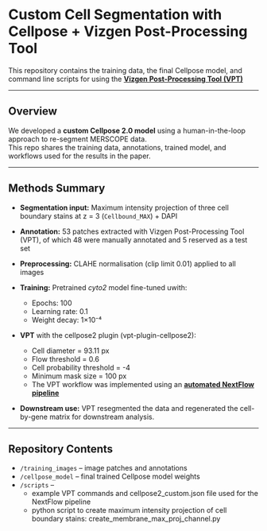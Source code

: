 # Custom Cell Segmentation with Cellpose + Vizgen Post-Processing Tool

This repository contains the training data, the final Cellpose model, and command line scripts for using the **[Vizgen Post-Processing Tool (VPT)](https://github.com/Vizgen/vizgen-postprocessing)**

---

## Overview
We developed a **custom Cellpose 2.0 model** using a human-in-the-loop approach to re-segment MERSCOPE data.  
This repo shares the training data, annotations, trained model, and workflows used for the results in the paper.

---

## Methods Summary
- **Segmentation input:** Maximum intensity projection of three cell boundary stains at z = 3 (`Cellbound_MAX`) + DAPI  
- **Annotation:** 53 patches extracted with Vizgen Post-Processing Tool (VPT), of which 48 were manually annotated and 5 reserved as a test set  
- **Preprocessing:** CLAHE normalisation (clip limit 0.01) applied to all images  
- **Training:** Pretrained *cyto2* model fine-tuned uwith:  
  - Epochs: 100  
  - Learning rate: 0.1  
  - Weight decay: 1×10⁻⁴  

- **VPT** with the cellpose2 plugin (vpt-plugin-cellpose2):  
  - Cell diameter = 93.11 px  
  - Flow threshold = 0.6  
  - Cell probability threshold = -4  
  - Minimum mask size = 100 px
  - The VPT workflow was implemented using an **[automated NextFlow pipeline](https://github.com/WEHI-SODA-Hub/spatialvpt)**
     
- **Downstream use:** VPT resegmented the data and regenerated the cell-by-gene matrix for downstream analysis.

---

## Repository Contents
- `/training_images` – image patches and annotations
- `/cellpose_model` – final trained Cellpose model weights  
- `/scripts` –
    -  example VPT commands and cellpose2_custom.json file used for the NextFlow pipeline
    -  python script to create maximum intensity projection of cell boundary stains: create_membrane_max_proj_channel.py
